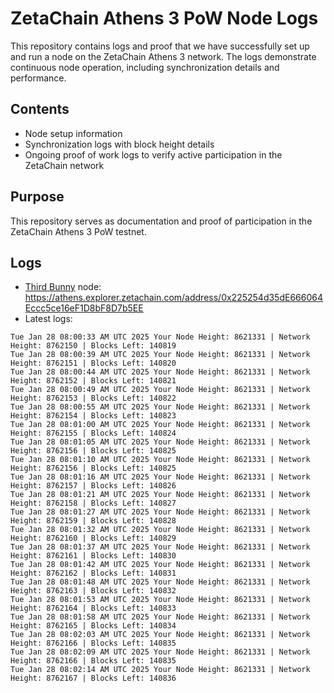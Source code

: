 # ZetaChain Athens 3 PoW Node Logs
This repository contains logs and proof that we have successfully set up and run a node on the ZetaChain Athens 3 network. The logs demonstrate continuous node operation, including synchronization details and performance.

## Contents
- Node setup information
- Synchronization logs with block height details
- Ongoing proof of work logs to verify active participation in the ZetaChain network

## Purpose
This repository serves as documentation and proof of participation in the ZetaChain Athens 3 PoW testnet.

## Logs

- [Third Bunny](https://thirdbunny.xyz/) node: https://athens.explorer.zetachain.com/address/0x225254d35dE666064Eccc5ce16eF1D8bF8D7b5EE
- Latest logs:
```
Tue Jan 28 08:00:33 AM UTC 2025 Your Node Height: 8621331 | Network Height: 8762150 | Blocks Left: 140819
Tue Jan 28 08:00:39 AM UTC 2025 Your Node Height: 8621331 | Network Height: 8762151 | Blocks Left: 140820
Tue Jan 28 08:00:44 AM UTC 2025 Your Node Height: 8621331 | Network Height: 8762152 | Blocks Left: 140821
Tue Jan 28 08:00:49 AM UTC 2025 Your Node Height: 8621331 | Network Height: 8762153 | Blocks Left: 140822
Tue Jan 28 08:00:55 AM UTC 2025 Your Node Height: 8621331 | Network Height: 8762154 | Blocks Left: 140823
Tue Jan 28 08:01:00 AM UTC 2025 Your Node Height: 8621331 | Network Height: 8762155 | Blocks Left: 140824
Tue Jan 28 08:01:05 AM UTC 2025 Your Node Height: 8621331 | Network Height: 8762156 | Blocks Left: 140825
Tue Jan 28 08:01:10 AM UTC 2025 Your Node Height: 8621331 | Network Height: 8762156 | Blocks Left: 140825
Tue Jan 28 08:01:16 AM UTC 2025 Your Node Height: 8621331 | Network Height: 8762157 | Blocks Left: 140826
Tue Jan 28 08:01:21 AM UTC 2025 Your Node Height: 8621331 | Network Height: 8762158 | Blocks Left: 140827
Tue Jan 28 08:01:27 AM UTC 2025 Your Node Height: 8621331 | Network Height: 8762159 | Blocks Left: 140828
Tue Jan 28 08:01:32 AM UTC 2025 Your Node Height: 8621331 | Network Height: 8762160 | Blocks Left: 140829
Tue Jan 28 08:01:37 AM UTC 2025 Your Node Height: 8621331 | Network Height: 8762161 | Blocks Left: 140830
Tue Jan 28 08:01:42 AM UTC 2025 Your Node Height: 8621331 | Network Height: 8762162 | Blocks Left: 140831
Tue Jan 28 08:01:48 AM UTC 2025 Your Node Height: 8621331 | Network Height: 8762163 | Blocks Left: 140832
Tue Jan 28 08:01:53 AM UTC 2025 Your Node Height: 8621331 | Network Height: 8762164 | Blocks Left: 140833
Tue Jan 28 08:01:58 AM UTC 2025 Your Node Height: 8621331 | Network Height: 8762165 | Blocks Left: 140834
Tue Jan 28 08:02:03 AM UTC 2025 Your Node Height: 8621331 | Network Height: 8762166 | Blocks Left: 140835
Tue Jan 28 08:02:09 AM UTC 2025 Your Node Height: 8621331 | Network Height: 8762166 | Blocks Left: 140835
Tue Jan 28 08:02:14 AM UTC 2025 Your Node Height: 8621331 | Network Height: 8762167 | Blocks Left: 140836
```
